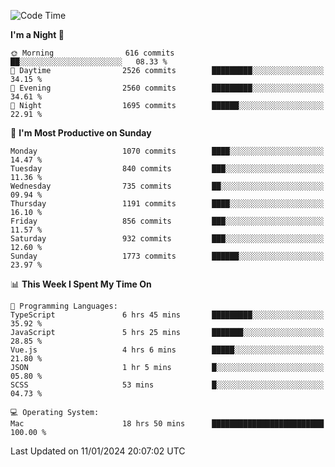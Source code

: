 <!--START_SECTION:waka-->
![Code Time](http://img.shields.io/badge/Code%20Time-3%2C517%20hrs%2034%20mins-blue)

**I'm a Night 🦉** 

```text
🌞 Morning                616 commits         ██░░░░░░░░░░░░░░░░░░░░░░░   08.33 % 
🌆 Daytime                2526 commits        █████████░░░░░░░░░░░░░░░░   34.15 % 
🌃 Evening                2560 commits        █████████░░░░░░░░░░░░░░░░   34.61 % 
🌙 Night                  1695 commits        ██████░░░░░░░░░░░░░░░░░░░   22.91 % 
```
📅 **I'm Most Productive on Sunday** 

```text
Monday                   1070 commits        ████░░░░░░░░░░░░░░░░░░░░░   14.47 % 
Tuesday                  840 commits         ███░░░░░░░░░░░░░░░░░░░░░░   11.36 % 
Wednesday                735 commits         ██░░░░░░░░░░░░░░░░░░░░░░░   09.94 % 
Thursday                 1191 commits        ████░░░░░░░░░░░░░░░░░░░░░   16.10 % 
Friday                   856 commits         ███░░░░░░░░░░░░░░░░░░░░░░   11.57 % 
Saturday                 932 commits         ███░░░░░░░░░░░░░░░░░░░░░░   12.60 % 
Sunday                   1773 commits        ██████░░░░░░░░░░░░░░░░░░░   23.97 % 
```


📊 **This Week I Spent My Time On** 

```text
💬 Programming Languages: 
TypeScript               6 hrs 45 mins       █████████░░░░░░░░░░░░░░░░   35.92 % 
JavaScript               5 hrs 25 mins       ███████░░░░░░░░░░░░░░░░░░   28.85 % 
Vue.js                   4 hrs 6 mins        █████░░░░░░░░░░░░░░░░░░░░   21.80 % 
JSON                     1 hr 5 mins         █░░░░░░░░░░░░░░░░░░░░░░░░   05.80 % 
SCSS                     53 mins             █░░░░░░░░░░░░░░░░░░░░░░░░   04.73 % 

💻 Operating System: 
Mac                      18 hrs 50 mins      █████████████████████████   100.00 % 
```


 Last Updated on 11/01/2024 20:07:02 UTC
<!--END_SECTION:waka-->
